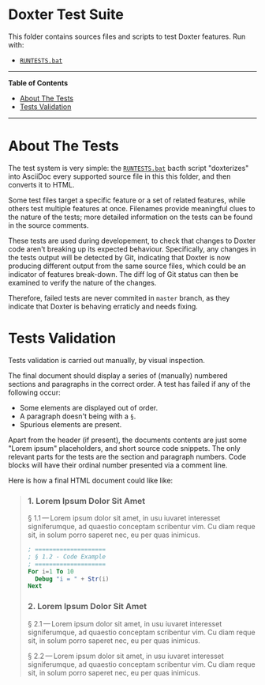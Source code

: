 # Doxter Test Suite

This folder contains sources files and scripts to test Doxter features. Run with:

- [`RUNTESTS.bat`][RUNTESTS]


-----

**Table of Contents**

<!-- MarkdownTOC autolink="true" bracket="round" autoanchor="false" lowercase="only_ascii" uri_encoding="true" levels="1,2,3" -->

- [About The Tests](#about-the-tests)
- [Tests Validation](#tests-validation)

<!-- /MarkdownTOC -->

-----

# About The Tests

The test system is very simple: the [`RUNTESTS.bat`][RUNTESTS] bacth script "doxterizes" into AsciiDoc every supported source file in this this folder, and then converts it to HTML.

Some test files target a specific feature or a set of related features, while others test multiple features at once. Filenames provide meaningful clues to the nature of the tests; more detailed information on the tests can be found in the source comments.

These tests are used during developement, to check that changes to Doxter code aren't breaking up its expected behaviour. Specifically, any changes in the tests output will be detected by Git, indicating that Doxter is now producing different output from the same source files, which could be an indicator of features break-down. The diff log of Git status can then be examined to verify the nature of the changes.

Therefore, failed tests are never commited in `master` branch, as they indicate that Doxter is behaving erraticly and needs fixing.

# Tests Validation

Tests validation is carried out manually, by visual inspection.

The final document should display a series of (manually) numbered sections and paragraphs in the correct order. A test has failed if any of the following occur:

- Some elements are displayed out of order.
- A paragraph doesn't being with a `§`.
- Spurious elements are present.

Apart from the header (if present), the documents contents are just some "Lorem ipsum" placeholders, and short source code snippets. The only relevant parts for the tests are the section and paragraph numbers. Code blocks will have their ordinal number presented via a comment line.

Here is how a final HTML document could like like:


> ### 1. Lorem Ipsum Dolor Sit Amet
> 
> § 1.1 — Lorem ipsum dolor sit amet, in usu iuvaret interesset signiferumque, ad quaestio conceptam scribentur vim. Cu diam reque sit, in solum porro saperet nec, eu per quas inimicus.
> 
> ```purebasic
> ; ====================
> ; § 1.2 - Code Example
> ; ====================
> For i=1 To 10
>   Debug "i = " + Str(i)
> Next
> ```
> 
> ### 2. Lorem Ipsum Dolor Sit Amet
> 
> § 2.1 — Lorem ipsum dolor sit amet, in usu iuvaret interesset signiferumque, ad quaestio conceptam scribentur vim. Cu diam reque sit, in solum porro saperet nec, eu per quas inimicus.
> 
> § 2.2 — Lorem ipsum dolor sit amet, in usu iuvaret interesset signiferumque, 
> ad quaestio conceptam scribentur vim. Cu diam reque sit, in solum porro saperet nec, eu per quas inimicus.




<!-----------------------------------------------------------------------------
                               REFERENCE LINKS                                
------------------------------------------------------------------------------>

[RUNTESTS]: ./RUNTESTS.bat "View source file"

<!-- EOF -->